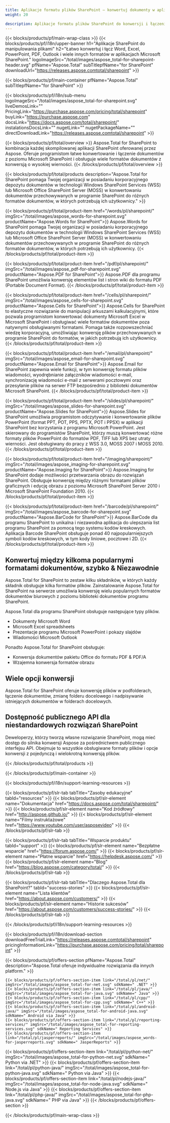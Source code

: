 ```yaml
---
title: Aplikacje formatu plików SharePoint — konwertuj dokumenty w aplikacjach SharePoint 
weight: 20

description: Aplikacje formatu plików SharePoint do konwersji i łączenia formatów dokumentów Word Excel PDF PowerPoint E-mail i dokumentów graficznych w programie Microsoft SharePoint
---
```


{{< blocks/products/pf/main-wrap-class >}}
{{< blocks/products/pf/i18n/upper-banner h1="Aplikacje SharePoint do manipulowania plikami" h2="Łatwo konwertuj i łącz Word, Excel, PowerPoint, PDF, Outlook i wiele innych formatów w aplikacjach Microsoft SharePoint." logoImageSrc="/total/images/aspose_total-for-sharepoint-header.svg" pfName="Aspose.Total" subTitlepfName="for SharePoint" downloadUrl="https://releases.aspose.comtotal/sharepoint" >}}

{{< blocks/products/pf/main-container pfName="Aspose.Total" subTitlepfName="for SharePoint" >}}

{{< blocks/products/pf/i18n/sub-menu logoImageSrc="/total/images/aspose_total-for-sharepoint.svg" liveDemosLink="" PricingLink="https://purchase.aspose.com/pricing/total/sharepoint" buyLink="https://purchase.aspose.com" docsLink="https://docs.aspose.com/total/sharepoint/" instalationsDocsLink="" nugetLink="" nugetPackageName="" directDownloadLink="https://releases.aspose.comtotal/sharepoint" >}}

{{< blocks/products/pf/total/overview >}}
Aspose.Total for SharePoint to kombinacja każdej skompilowanej aplikacji SharePoint oferowanej przez Aspose. Oferuje programistom łatwe konwertowanie i łączenie dokumentów z poziomu Microsoft SharePoint i obsługuje wiele formatów dokumentów z konwersją o wysokiej wierności.
{{< /blocks/products/pf/total/overview >}}

{{< blocks/products/pf/total/products description="Aspose.Total for SharePoint pomaga Twojej organizacji w posiadaniu korporacyjnego depozytu dokumentów w technologii Windows SharePoint Services (WSS) lub Microsoft Office SharePoint Server (MOSS) w konwertowaniu dokumentów przechowywanych w programie SharePoint do różnych formatów dokumentów, w których potrzebują ich użytkownicy." >}}

{{< blocks/products/pf/total/product-item href="/words/pl/sharepoint/" imgSrc="/total/images/aspose_words-for-sharepoint.svg" productName="Aspose.Words for SharePoint">}}
Aspose.Words for SharePoint pomaga Twojej organizacji w posiadaniu korporacyjnego depozytu dokumentów w technologii Windows SharePoint Services (WSS) lub Microsoft Office SharePoint Server (MOSS) w konwertowaniu dokumentów przechowywanych w programie SharePoint do różnych formatów dokumentów, w których potrzebują ich użytkownicy.
{{< /blocks/products/pf/total/product-item >}}

{{< blocks/products/pf/total/product-item href="/pdf/pl/sharepoint/" imgSrc="/total/images/aspose_pdf-for-sharepoint.svg" productName="Aspose.PDF for SharePoint">}}
Aspose.PDF dla programu SharePoint umożliwia konwersję elementów list i stron wiki do formatu PDF (Portable Document Format).
{{< /blocks/products/pf/total/product-item >}}

{{< blocks/products/pf/total/product-item href="/cells/pl/sharepoint/" imgSrc="/total/images/aspose_cells-for-sharepoint.svg" productName="Aspose.Cells for SharePoint">}}
Aspose.Cells for SharePoint to elastyczne rozwiązanie do manipulacji arkuszami kalkulacyjnymi, które pozwala programistom konwertować dokumenty Microsoft Excel w Microsoft SharePoint i obsługiwać wiele formatów dokumentów poza natywnymi obsługiwanymi formatami. Pomaga także rozpowszechniać wiedzę korporacyjną, umożliwiając konwersję plików przechowywanych w programie SharePoint do formatów, w jakich potrzebują ich użytkownicy.
{{< /blocks/products/pf/total/product-item >}}

{{< blocks/products/pf/total/product-item href="/email/pl/sharepoint/" imgSrc="/total/images/aspose_email-for-sharepoint.svg" productName="Aspose.Email for SharePoint">}}
Aspose.Email for SharePoint zapewnia wiele funkcji, w tym konwersję formatu plików wiadomości, wyodrębnianie załączników wiadomości e-mail, synchronizację wiadomości e-mail z serwerami pocztowymi oraz przesyłanie plików na serwer FTP bezpośrednio z biblioteki dokumentów Microsoft SharePoint.
{{< /blocks/products/pf/total/product-item >}}

{{< blocks/products/pf/total/product-item href="/slides/pl/sharepoint/" imgSrc="/total/images/aspose_slides-for-sharepoint.svg" productName="Aspose.Slides for SharePoint">}}
Aspose.Slides for SharePoint umożliwia programistom odczytywanie i konwertowanie plików PowerPoint (format PPT, POT, PPS, PPTX, POT i PPSX) w aplikacji SharePoint bez korzystania z programu Microsoft PowerPoint. Jest skierowany do programistów SharePoint, którzy muszą konwertować różne formaty plików PowerPoint do formatów PDF, TIFF lub XPS bez utraty wierności. Jest obsługiwany do pracy z WSS 3.0, MOSS 2007 i MOSS 2010.
{{< /blocks/products/pf/total/product-item >}}

{{< blocks/products/pf/total/product-item href="/imaging/sharepoint/" imgSrc="/total/images/aspose_imaging-for-sharepoint.svg" productName="Aspose.Imaging for SharePoint">}}
Aspose.Imaging for SharePoint dodaje możliwości przetwarzania obrazu do rozwiązań SharePoint. Obsługuje konwersję między różnymi formatami plików graficznych i edycję obrazu z poziomu Microsoft SharePoint Server 2010 i Microsoft SharePoint Foundation 2010.
{{< /blocks/products/pf/total/product-item >}}

{{< blocks/products/pf/total/product-item href="/barcode/pl/sharepoint/" imgSrc="/total/images/aspose_barcode-for-sharepoint.svg" productName="Aspose.BarCode for SharePoint">}}
Aspose.BarCode dla programu SharePoint to unikalna i niezawodna aplikacja do ulepszania list programu SharePoint za pomocą tego systemu kodów kreskowych. Aplikacja Barcode SharePoint obsługuje ponad 40 najpopularniejszych symboli kodów kreskowych, w tym kody liniowe, pocztowe i 2D.
{{< /blocks/products/pf/total/product-item >}}

<!--<p></p>-->
<div class="col-lg-12">
 <h2 class="h2title">
  <a class="anchor" id="features" name="features">
  </a>
  Konwertuj między kilkoma popularnymi formatami dokumentów, szybko &amp; Niezawodnie
 </h2>
 <p>
  Aspose.Total for SharePoint to zestaw kilku składników, w których każdy składnik obsługuje kilka formatów plików. Zainstalowanie Aspose.Total for SharePoint na serwerze umożliwia konwersję wielu popularnych formatów dokumentów biurowych z poziomu biblioteki dokumentów programu SharePoint.
 </p>
 <p>
  Aspose.Total dla programu SharePoint obsługuje następujące typy plików.
 </p>
 <ul class="unstyled">
  <li>
   Dokumenty Microsoft Word
  </li>
  <li>
   Microsoft Excel spreadsheets
  </li>
  <li>
   Prezentacje programu Microsoft PowerPoint i pokazy slajdów
  </li>
  <li>
   Wiadomości Microsoft Outlook
  </li>
 </ul>
 <p>
  Ponadto Aspose.Total for SharePoint obsługuje:
 </p>
 <ul class="unstyled">
  <li>
   Konwersja dokumentów pakietu Office do formatu PDF &amp; PDF/A
  </li>
  <li>
   Wzajemna konwersja formatów obrazu
  </li>
 </ul>
</div>
<div class="col-lg-12">
 <h2 class="h2title">
  Wiele opcji konwersji
 </h2>
 <p>
  Aspose.Total for SharePoint oferuje konwersję plików w podfolderach, łączenie dokumentów, zmianę folderu docelowego i nadpisywanie istniejących dokumentów w folderach docelowych.
 </p>
</div>
<div class="col-lg-12">
 <h2 class="h2title">
  Dostępność publicznego API dla niestandardowych rozwiązań SharePoint
 </h2>
 <p>
  Deweloperzy, którzy tworzą własne rozwiązanie SharePoint, mogą mieć dostęp do silnika konwersji Aspose za pośrednictwem publicznego interfejsu API. Obejmuje to wszystkie obsługiwane formaty plików i opcje konwersji z pojedynczą i wielokrotną konwersją plików.
 </p>
</div>
<!--Feature-section Start-->
<!--Feature-section End-->

{{< /blocks/products/pf/total/products >}}

{{< /blocks/products/pf/main-container >}}


{{< blocks/products/pf/i18n/support-learning-resources >}}

{{< blocks/products/pf/slr-tab tabTitle="Zasoby edukacyjne" tabId="resources" >}}
{{< blocks/products/pf/slr-element name="Dokumentacja" href="https://docs.aspose.com/total/sharepoint/" >}} 
{{< blocks/products/pf/slr-element name="Kod źródłowy" href="http://aspose.github.io/" >}} 
{{< blocks/products/pf/slr-element name="Filmy instruktażowe" href="https://www.youtube.com/user/asposevideo" >}} 
{{< /blocks/products/pf/slr-tab >}}

{{< blocks/products/pf/slr-tab tabTitle="Wsparcie produktu" tabId="support" >}}
{{< blocks/products/pf/slr-element name="Bezpłatne wsparcie" href="https://forum.aspose.com/" >}} 
{{< blocks/products/pf/slr-element name="Płatne wsparcie" href="https://helpdesk.aspose.com/" >}} 
{{< blocks/products/pf/slr-element name="Blog" href="https://blog.aspose.com/category/total/" >}} 
{{< /blocks/products/pf/slr-tab >}}

{{< blocks/products/pf/slr-tab tabTitle="Dlaczego Aspose.Total dla SharePoint?" tabId="success-stories" >}}
{{< blocks/products/pf/slr-element name="Lista klientów" href="https://about.aspose.com/customers/" >}} 
{{< blocks/products/pf/slr-element name="Historie sukcesów" href="https://about.aspose.com/customers/success-stories/" >}} 
{{< /blocks/products/pf/slr-tab >}}

{{< /blocks/products/pf/i18n/support-learning-resources >}}

{{< blocks/products/pf/i18n/download-section downloadFreeTrialLink="https://releases.aspose.comtotal/sharepoint" pricingInformationLink="https://purchase.aspose.com/pricing/total/sharepoint" >}}

{{< blocks/products/pf/offers-section pfName="Aspose.Total" description="Aspose.Total oferuje indywidualne rozwiązania dla innych platform." >}}

    {{< blocks/products/pf/offers-section-item link="/total/pl/net/" imgSrc="/total/images/aspose_total-for-net.svg" sdkName=" .NET" >}}
    {{< blocks/products/pf/offers-section-item link="/total/pl/java/" imgSrc="/total/images/aspose_total-for-java.svg" sdkName=" Java" >}}
    {{< blocks/products/pf/offers-section-item link="/total/pl/cpp/" imgSrc="/total/images/aspose_total-for-cpp.svg" sdkName=" C++" >}}
    {{< blocks/products/pf/offers-section-item link="/total/pl/android-java/" imgSrc="/total/images/aspose_total-for-android-java.svg" sdkName=" Android via Java" >}}
    {{< blocks/products/pf/offers-section-item link="/total/pl/reporting-services/" imgSrc="/total/images/aspose_total-for-reporting-services.svg" sdkName=" Reporting Services" >}}
    {{< blocks/products/pf/offers-section-item link="/total/pl/jasperreports/" imgSrc="/total/images/aspose_words-for-jasperreports.svg" sdkName=" JasperReports" >}}
 {{< blocks/products/pf/offers-section-item link="/total/pl/python-net/" imgSrc="/total/images/aspose_total-for-python-net.svg" sdkName=" Python via .NET" >}}
 {{< blocks/products/pf/offers-section-item link="/total/pl/python-java/" imgSrc="/total/images/aspose_total-for-python-java.svg" sdkName=" Python via Java" >}}
 {{< blocks/products/pf/offers-section-item link="/total/pl/nodejs-java/" imgSrc="/total/images/aspose_total-for-node-java.svg" sdkName=" Node.js via Java" >}}
 {{< blocks/products/pf/offers-section-item link="/total/pl/php-java/" imgSrc="/total/images/aspose_total-for-php-java.svg" sdkName=" PHP via Java" >}}
{{< /blocks/products/pf/offers-section >}}

{{< /blocks/products/pf/main-wrap-class >}}